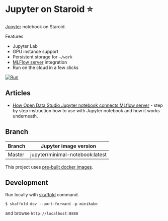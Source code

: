 # Jupyter on Staroid ⭐️

[Jupyter](https://jupyter.org/) notebook on Staroid.

Features

 - Jupyter Lab
 - GPU instance support
 - Persistent storage for `~/work`
 - [MLFlow server](https://github.com/open-datastudio/mlflow-server) integration
 - Run on the cloud in a few clicks

[![Run](https://staroid.com/api/run/button.svg)](https://staroid.com/api/run)

## Articles

 - [How Open Data Studio Jupyter notebook connects MLflow server](https://medium.com/@leemoonsoo/how-open-data-studio-jupyter-notebook-connects-mlflow-server-e805929322ff?sk=86151b30f48d17a117b2554fd857e425) - step by step instruction how to use with Jupyter notebook and how it works underneath.


## Branch

| Branch |  Jupyter image version|
| ------ | --------------- |
| Master | jupyter/minimal-notebook:latest       |

This project uses [pre-built docker images](https://github.com/jupyter/docker-stacks).

## Development

Run locally with [skaffold](https://skaffold.dev) command.

```
$ skaffold dev --port-forward -p minikube
```

and browse `http://localhost:8888`
